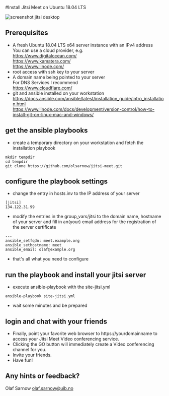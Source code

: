 #Install Jitsi Meet on Ubuntu 18.04 LTS

![screenshot jitsi desktop](https://desktop.jitsi.org/wiki/pub/sip-communicator/screenshots/videobridge-big.png)

## Prerequisites
* A fresh Ubuntu 18.04 LTS x64 server instance with an IPv4 address    
  You can use a cloud provider, e.g.   
   https://www.digitalocean.com/  
   https://www.kamatera.com/  
   https://www.linode.com/  
* root access with ssh key to your server
* A domain name  being pointed to your server  
  For DNS Services I recommend  
   https://www.cloudflare.com/
* git and ansible installed on your workstation  
   https://docs.ansible.com/ansible/latest/installation_guide/intro_installation.html  
   https://www.linode.com/docs/development/version-control/how-to-install-git-on-linux-mac-and-windows/  

## get the ansible playbooks
* create a temporary directory on your workstation and fetch the installation playbook

```commandline
mkdir tempdir
cd tempdir
git clone https://github.com/olsarnow/jitsi-meet.git
```

## configure the playbook settings
* change the entry in hosts.inv to the IP address of your server

``` cat hosts.inv
[jitsi]
134.122.31.99
```

* modify the entries in the group_vars/jitsi to the domain name, hostname of your server and fill in an(your) email address for the registration of the server certificate

``` cat group_vars/jitsi
---
ansible_setfqdn: meet.example.org
ansible_sethostname: meet
ansible_email: olaf@example.org
```

* that's all what you need to configure

## run the playbook and install your jitsi server

* execute ansible-playbook with the site-jitsi.yml 

``` commandline
ansible-playbook site-jitsi.yml
```

* wait some minutes and be prepared

## login and chat with your friends

* Finally, point your favorite web browser to https://yourdomainname to access your Jitsi Meet Video conferencing service.
* Clicking the GO button will immediately create a Video conferencing channel for you.
* Invite your friends.
* Have fun!

## Any hints or feedback?

Olaf Sarnow <olaf.sarnow@uib.no>
